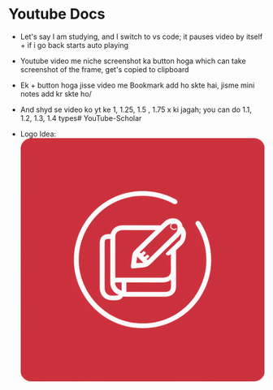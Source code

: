 # Youtube Docs

- Let's say I am studying, and I switch to vs code; it pauses video by itself + if i go back starts auto playing
- Youtube video me niche screenshot ka button hoga which can take screenshot of the frame, get's copied to clipboard
- Ek + button hoga jisse video me Bookmark add ho skte hai, jisme mini notes add kr skte ho/
- And shyd se video ko yt ke 1, 1.25, 1.5 , 1.75 x ki jagah; you can do 1.1, 1.2, 1.3, 1.4 types# YouTube-Scholar

- Logo Idea: 
![alt text](image.png)
